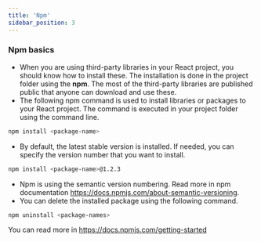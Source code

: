 ```yaml
---
title: 'Npm'
sidebar_position: 3
---
```

### Npm basics
- When you are using third-party libraries in your React project, you should know how to install these. The installation is done in the project folder using the **npm**. The most of the third-party libraries are published public that anyone can download and use these. 
- The following npm command is used to install libraries or packages to your React project. The command is executed in your project folder using the command line.
```bash
npm install <package-name>
```
- By default, the latest stable version is installed. If needed, you can specify the version number that you want to install.
```bash
npm install <package-name>@1.2.3
```
- Npm is using the semantic version numbering. Read more in npm documentation https://docs.npmjs.com/about-semantic-versioning.
- You can delete the installed package using the following command.
```bash
npm uninstall <package-names>
```

You can read more in https://docs.npmjs.com/getting-started
